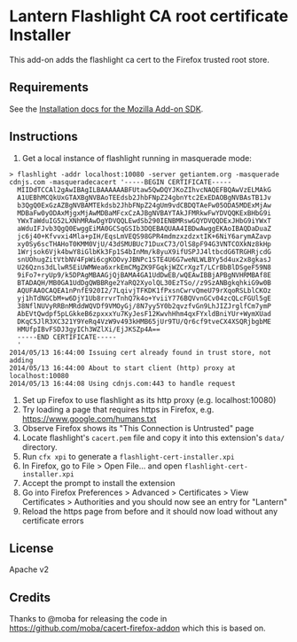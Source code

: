 # Lantern Flashlight CA root certificate Installer

This add-on adds the flashlight ca cert to the Firefox trusted root store.

## Requirements

See the [Installation docs for the Mozilla Add-on
SDK](https://developer.mozilla.org/en-US/Add-ons/SDK/Tutorials/Installation).

## Instructions

1. Get a local instance of flashlight running in masquerade mode:

```
> flashlight -addr localhost:10080 -server getiantem.org -masquerade cdnjs.com -masqueradecacert '-----BEGIN CERTIFICATE-----
  MIIDdTCCAl2gAwIBAgILBAAAAAABFUtaw5QwDQYJKoZIhvcNAQEFBQAwVzELMAkG
  A1UEBhMCQkUxGTAXBgNVBAoTEEdsb2JhbFNpZ24gbnYtc2ExEDAOBgNVBAsTB1Jv
  b3QgQ0ExGzAZBgNVBAMTEkdsb2JhbFNpZ24gUm9vdCBDQTAeFw05ODA5MDExMjAw
  MDBaFw0yODAxMjgxMjAwMDBaMFcxCzAJBgNVBAYTAkJFMRkwFwYDVQQKExBHbG9i
  YWxTaWduIG52LXNhMRAwDgYDVQQLEwdSb290IENBMRswGQYDVQQDExJHbG9iYWxT
  aWduIFJvb3QgQ0EwggEiMA0GCSqGSIb3DQEBAQUAA4IBDwAwggEKAoIBAQDaDuaZ
  jc6j40+Kfvvxi4Mla+pIH/EqsLmVEQS98GPR4mdmzxzdzxtIK+6NiY6arymAZavp
  xy0Sy6scTHAHoT0KMM0VjU/43dSMUBUc71DuxC73/OlS8pF94G3VNTCOXkNz8kHp
  1Wrjsok6Vjk4bwY8iGlbKk3Fp1S4bInMm/k8yuX9ifUSPJJ4ltbcdG6TRGHRjcdG
  snUOhugZitVtbNV4FpWi6cgKOOvyJBNPc1STE4U6G7weNLWLBYy5d4ux2x8gkasJ
  U26Qzns3dLlwR5EiUWMWea6xrkEmCMgZK9FGqkjWZCrXgzT/LCrBbBlDSgeF59N8
  9iFo7+ryUp9/k5DPAgMBAAGjQjBAMA4GA1UdDwEB/wQEAwIBBjAPBgNVHRMBAf8E
  BTADAQH/MB0GA1UdDgQWBBRge2YaRQ2XyolQL30EzTSo//z9SzANBgkqhkiG9w0B
  AQUFAAOCAQEA1nPnfE920I2/7LqivjTFKDK1fPxsnCwrvQmeU79rXqoRSLblCKOz
  yj1hTdNGCbM+w6DjY1Ub8rrvrTnhQ7k4o+YviiY776BQVvnGCv04zcQLcFGUl5gE
  38NflNUVyRRBnMRddWQVDf9VMOyGj/8N7yy5Y0b2qvzfvGn9LhJIZJrglfCm7ymP
  AbEVtQwdpf5pLGkkeB6zpxxxYu7KyJesF12KwvhHhm4qxFYxldBniYUr+WymXUad
  DKqC5JlR3XC321Y9YeRq4VzW9v493kHMB65jUr9TU/Qr6cf9tveCX4XSQRjbgbME
  HMUfpIBvFSDJ3gyICh3WZlXi/EjJKSZp4A==
  -----END CERTIFICATE-----
  '
2014/05/13 16:44:00 Issuing cert already found in trust store, not adding
2014/05/13 16:44:00 About to start client (http) proxy at localhost:10080
2014/05/13 16:44:08 Using cdnjs.com:443 to handle request
```

1. Set up Firefox to use flashlight as its http proxy (e.g. localhost:10080)
1. Try loading a page that requires https in Firefox, e.g. https://www.google.com/humans.txt
1. Observe Firefox shows its "This Connection is Untrusted" page
1. Locate flashlight's `cacert.pem` file and copy it into this extension's `data/` directory.
1. Run `cfx xpi` to generate a `flashlight-cert-installer.xpi`
1. In Firefox, go to File > Open File... and open `flashlight-cert-installer.xpi`
1. Accept the prompt to install the extension
1. Go into Firefox Preferences > Advanced > Certificates > View Certificates > Authorities and you should now see an entry for "Lantern"
1. Reload the https page from before and it should now load without any certificate errors

## License

Apache v2

## Credits

Thanks to @moba for releasing the code in https://github.com/moba/cacert-firefox-addon which this is based on.
